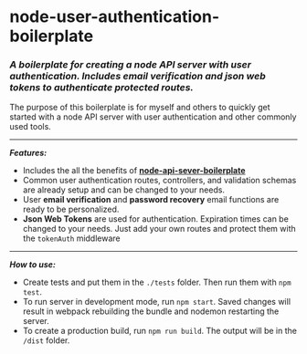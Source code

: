 # node-user-authentication-boilerplate

### _A boilerplate for creating a node API server with user authentication. Includes email verification and json web tokens to authenticate protected routes._

The purpose of this boilerplate is for myself and others to quickly get started with a node API server with user authentication and other commonly used tools.


---

***Features:***
* Includes the all the benefits of [**node-api-sever-boilerplate**](https://github.com/chadpjontek/node-api-server-boilerplate)
* Common user authentication routes, controllers, and validation schemas are already setup and can be changed to your needs.
* User **email verification** and **password recovery** email functions are ready to be personalized.
* **Json Web Tokens** are used for authentication. Expiration times can be changed to your needs. Just add your own routes and protect them with the `tokenAuth` middleware

---

***How to use:***
* Create tests and put them in the `./tests` folder. Then run them with `npm test`.
* To run server in development mode, run `npm start`. Saved changes will result in webpack rebuilding the bundle and nodemon restarting the server.
* To create a production build, run `npm run build`. The output will be in the `/dist` folder.